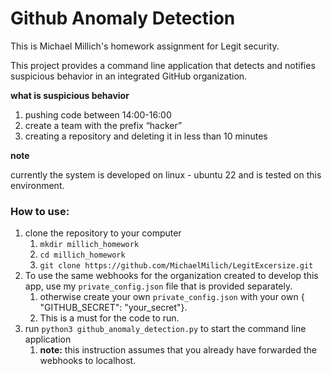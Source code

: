 # Github Anomaly Detection
This is Michael Millich's homework assignment for Legit security.

This project provides a command line application
that detects and notifies suspicious behavior in an integrated GitHub organization.

**what is suspicious behavior**
1. pushing code between 14:00-16:00
2. create a team with the prefix “hacker”
3. creating a repository and deleting it in less than 10 minutes

**note**

currently the system is developed on linux - ubuntu 22 and is tested on this environment.

### How to use:
1. clone the repository to your computer
   1. `mkdir millich_homework`
   2. `cd millich_homework`
   3. `git clone https://github.com/MichaelMilich/LegitExcersize.git`
2. To use the same webhooks for the organization created to develop this app, use my `private_config.json` file that is provided separately.
   1. otherwise create your own `private_config.json` with your own {  "GITHUB_SECRET": "your_secret"}.
   2. This is a must for the code to run.
3. run `python3 github_anomaly_detection.py` to start the command line application
   1. **note:** this instruction assumes that you already have forwarded the webhooks to localhost.

